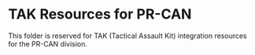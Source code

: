 # TAK Resources for PR-CAN

This folder is reserved for TAK (Tactical Assault Kit) integration resources for the PR-CAN division.
